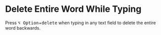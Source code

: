 # Delete Entire Word While Typing

Press <kbd>⌥ Option</kbd>+<kbd>delete</kbd> when typing in any text field to
delete the entire word backwards.
